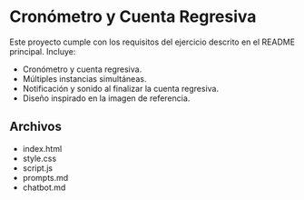 # Cronómetro y Cuenta Regresiva

Este proyecto cumple con los requisitos del ejercicio descrito en el README principal. Incluye:
- Cronómetro y cuenta regresiva.
- Múltiples instancias simultáneas.
- Notificación y sonido al finalizar la cuenta regresiva.
- Diseño inspirado en la imagen de referencia.

## Archivos
- index.html
- style.css
- script.js
- prompts.md
- chatbot.md
